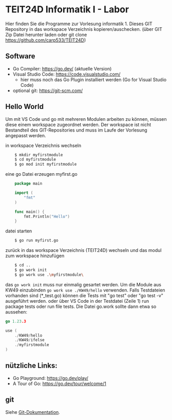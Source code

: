 # TEIT24D Informatik I - Labor 

Hier finden Sie die Programme zur Vorlesung informatik 1. Dieses GIT Repository in das workspace Verzeichnis kopieren/auschecken.
(über GIT Zip Datei herunter laden oder git clone https://github.com/carp533/TEIT24D)

## Software
- Go Compiler: https://go.dev/ (aktuelle Version)
- Visual Studio Code: https://code.visualstudio.com/
  - hier muss noch das Go Plugin installiert werden (Go for Visual Studio Code)
- optional git: https://git-scm.com/

## Hello World

Um mit VS Code und go mit mehreren Modulen arbeiten zu können, müssen diese einem workspace zugeordnet werden. Der workspace ist nicht Bestandteil des GIT-Repositories und muss im Laufe der Vorlesung angepasst werden.

in workspace Verzeichnis wechseln
```bash
    $ mkdir myfirstmodule
    $ cd myfirstmodule
    $ go mod init myfirstmodule
```
eine go Datei erzeugen myfirst.go
```go
    package main

    import (
        "fmt"
    )

    func main() {
        fmt.Println("Hello")
    }
```
datei starten
```bash
    $ go run myfirst.go
```

zurück in das workspace Verzeichnis (TEIT24D) wechseln und das modul zum workspace hinzufügen
```bash
    $ cd ..
    $ go work init
    $ go work use .\myfirstmodule\
```
das `go work init` muss nur einmalig gesartet werden. Um die Module aus KW49 einzubinden `go work use ./KW49/hello` verwenden.
Falls Testdateien vorhanden sind (*_test.go) können die Tests mit "go test" oder "go test -v" ausgeführt werden. oder über VS Code in der Testdatei (Zeile 1) run package tests oder run file tests. Die Datei go.work sollte dann etwa so aussehen:
```go
go 1.23.3

use (
	./KW49/hello
	./KW49/ifelse
    ./myfirstmodule
)
```
## nützliche Links:
- Go Playground: https://go.dev/play/
- A Tour of Go: https://go.dev/tour/welcome/1

## git

Siehe [Git-Dokumentation](git.md).